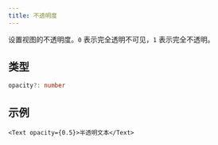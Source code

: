 ```yaml
---
title: 不透明度
---
```

设置视图的不透明度。`0` 表示完全透明不可见，`1` 表示完全不透明。

## 类型

```ts
opacity?: number
```

## 示例

```tsx
<Text opacity={0.5}>半透明文本</Text>
```